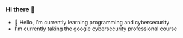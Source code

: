### Hi there 👋


- 🌱 Hello, I’m currently learning programming and cybersecurity
- I'm currently taking the google cybersecurity professional course 
